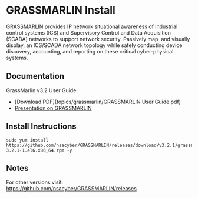# GRASSMARLIN Install
GRASSMARLIN provides IP network situational awareness of industrial control systems (ICS) and Supervisory Control and Data Acquisition (SCADA) networks to support network security. Passively map, and visually display, an ICS/SCADA network topology while safely conducting device discovery, accounting, and reporting on these critical cyber-physical systems.

## Documentation
GrassMarlin v3.2 User Guide:  
- [Download PDF](topics/grassmarlin/GRASSMARLIN User Guide.pdf)   
- [Presentation on GRASSMARLIN](topics/grassmarlin/GRASSMARLIN_Briefing_20170210.pptx)  

## Install Instructions
```
sudo yum install https://github.com/nsacyber/GRASSMARLIN/releases/download/v3.2.1/grassmarlin-3.2.1-1.el6.x86_64.rpm -y
```

## Notes
 For other versions visit: https://github.com/nsacyber/GRASSMARLIN/releases
